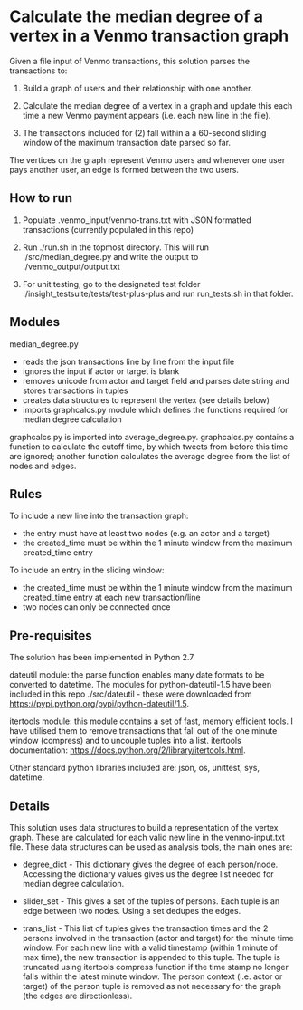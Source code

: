 
Calculate the median degree of a vertex in a Venmo transaction graph
====================================================================

Given a file input of Venmo transactions, this solution parses the transactions to:

1. Build a graph of users and their relationship with one another.

2. Calculate the median degree of a vertex in a graph and update this each time a new Venmo payment appears (i.e. each new line in the file). 

3. The transactions included for (2) fall within a a 60-second sliding window of the maximum transaction date parsed so far.

The vertices on the graph represent Venmo users and whenever one user pays another user, an edge is formed between the two users.

## How to run

1. Populate .venmo_input/venmo-trans.txt with JSON formatted transactions (currently populated in this repo)

2. Run ./run.sh in the topmost directory. This will run ./src/median_degree.py and write the output to ./venmo_output/output.txt
	
3. For unit testing, go to the designated test folder ./insight_testsuite/tests/test-plus-plus and run run_tests.sh in that folder.

## Modules

median_degree.py 
- reads the json transactions line by line from the input file
- ignores the input if actor or target is blank
- removes unicode from actor and target field and parses date string and stores transactions in tuples
- creates data structures to represent the vertex (see details below)
- imports graphcalcs.py module which defines the functions required for median degree calculation

graphcalcs.py is imported into average_degree.py. graphcalcs.py contains a function to calculate the cutoff time, by which tweets from before this time are ignored; another function calculates the average degree from the list of nodes and edges.

## Rules

To include a new line into the transaction graph:
- the entry must have at least two nodes (e.g. an actor and a target)
- the created_time must be within the 1 minute window from the maximum created_time entry

To include an entry in the sliding window:
- the created_time must be within the 1 minute window from the maximum created_time entry at each new transaction/line
- two nodes can only be connected once

## Pre-requisites

The solution has been implemented in Python 2.7

dateutil module: the parse function enables many date formats to be converted to datetime. The modules for python-dateutil-1.5 have been included in this repo ./src/dateutil - these were downloaded from https://pypi.python.org/pypi/python-dateutil/1.5.

itertools module: this module contains a set of fast, memory efficient tools. I have utilised them to remove transactions that fall out of the one minute window (compress) and to uncouple tuples into a list.
itertools documentation: https://docs.python.org/2/library/itertools.html.

Other standard python libraries included are: json, os, unittest, sys, datetime.

## Details

This solution uses data structures to build a representation of the vertex graph. These are calculated for each valid new line in the venmo-input.txt file. These data structures can be used as analysis tools, the main ones are:

- degree_dict - This dictionary gives the degree of each person/node. Accessing the dictionary values gives us the degree list needed for median degree calculation.

- slider_set - This gives a set of the tuples of persons. Each tuple is an edge between two nodes. Using a set dedupes the edges.

- trans_list - This list of tuples gives the transaction times and the 2 persons involved in the transaction (actor and target) for the minute time window. For each new line with a valid timestamp (within 1 minute of max time), the new transaction is appended to this tuple. The tuple is truncated using itertools compress function if the time stamp no longer falls within the latest minute window. The person context (i.e. actor or target) of the person tuple is removed as not necessary for the graph (the edges are directionless).
